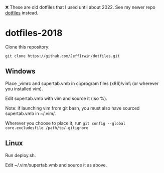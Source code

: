 
❌ These are old dotfiles that I used until about 2022.  See my newer repo [dotfiles](https://github.com/JeffIrwin/dotfiles) instead. 

# dotfiles-2018

Clone this repository:

`git clone https://github.com/JeffIrwin/dotfiles.git`

## Windows

Place \_vimrc and supertab.vmb in c:\program files (x86)\vim\ (or
wherever you installed vim). 

Edit supertab.vmb with vim and source it (:so %).

Note:  if launching vim from git bash, you must also have sourced supertab.vmb in ~/.vim/.

Wherever you choose to place it, run `git config --global core.excludesfile /path/to/.gitignore`

## Linux

Run deploy.sh.

Edit ~/.vim/supertab.vmb and source it as above.
